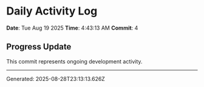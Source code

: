 # Daily Activity Log

**Date**: Tue Aug 19 2025
**Time**: 4:43:13 AM
**Commit**: 4

## Progress Update

This commit represents ongoing development activity.

---
Generated: 2025-08-28T23:13:13.626Z
